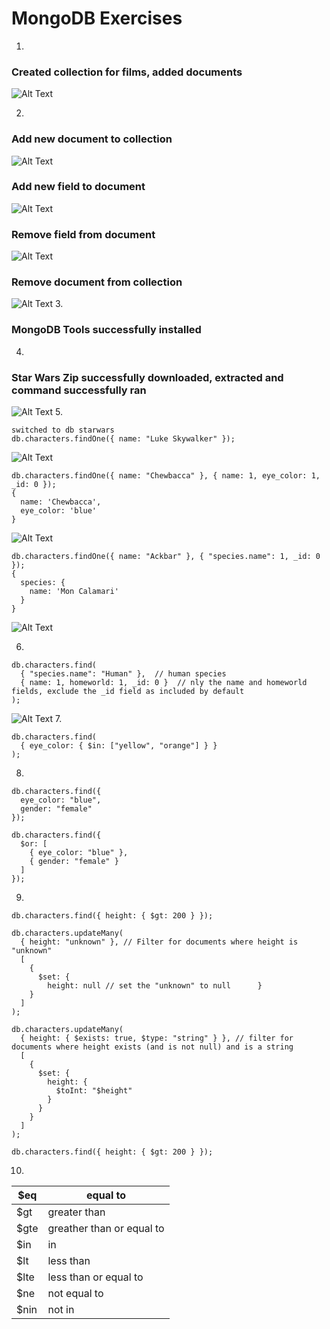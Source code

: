 # MongoDB Exercises


1.
### Created collection for films, added documents
![ Alt Text](mongo_exercise1.png)

2.
### Add new document to collection
![ Alt Text](mongo_exercise2i.png)
### Add new field to document
![ Alt Text](mongo_exercise2ii.png)
### Remove field from document
![ Alt Text](mongo_exercise2iii.png)
### Remove document from collection
![ Alt Text](mongo_exercise2iiii.png)
3.
### **MongoDB Tools successfully installed**

4.
### Star Wars Zip successfully downloaded, extracted and command successfully ran
![ Alt Text](mongo_exercise4.png)
5.
```
switched to db starwars
db.characters.findOne({ name: "Luke Skywalker" });
```
![ Alt Text](mongo_exercise5i.png)
```
db.characters.findOne({ name: "Chewbacca" }, { name: 1, eye_color: 1, _id: 0 });
{
  name: 'Chewbacca',
  eye_color: 'blue'
}
```
![ Alt Text](mongo_exercise5ii.png)
```
db.characters.findOne({ name: "Ackbar" }, { "species.name": 1, _id: 0 });
{
  species: {
    name: 'Mon Calamari'
  }
}
```
![ Alt Text](mongo_exercise5iii.png)

6. 
```
db.characters.find(
  { "species.name": "Human" },  // human species
  { name: 1, homeworld: 1, _id: 0 }  // nly the name and homeworld fields, exclude the _id field as included by default
);
```
![ Alt Text](mongo_exercise6.png)
7.
```
db.characters.find(
  { eye_color: { $in: ["yellow", "orange"] } }
);
```

8.
```
db.characters.find({
  eye_color: "blue",
  gender: "female"
});
```
```
db.characters.find({
  $or: [
    { eye_color: "blue" },
    { gender: "female" }
  ]
});
```

9.
```
db.characters.find({ height: { $gt: 200 } });
```
```
db.characters.updateMany(
  { height: "unknown" }, // Filter for documents where height is "unknown"
  [
    { 
      $set: { 
        height: null // set the "unknown" to null      } 
    }
  ]
);
```
```
db.characters.updateMany(
  { height: { $exists: true, $type: "string" } }, // filter for documents where height exists (and is not null) and is a string
  [
    { 
      $set: { 
        height: { 
          $toInt: "$height" 
        } 
      } 
    }
  ]
);
```
```
db.characters.find({ height: { $gt: 200 } });
```



10.

| $eq  | equal to                  |      
|------|---------------------------|
| $gt  | greater than              |      
| $gte | greather than or equal to |      
| $in  | in                        |      
| $lt  | less than                 |      
| $lte | less than or equal to     |      
| $ne  | not equal to              |       
| $nin | not in                    |      